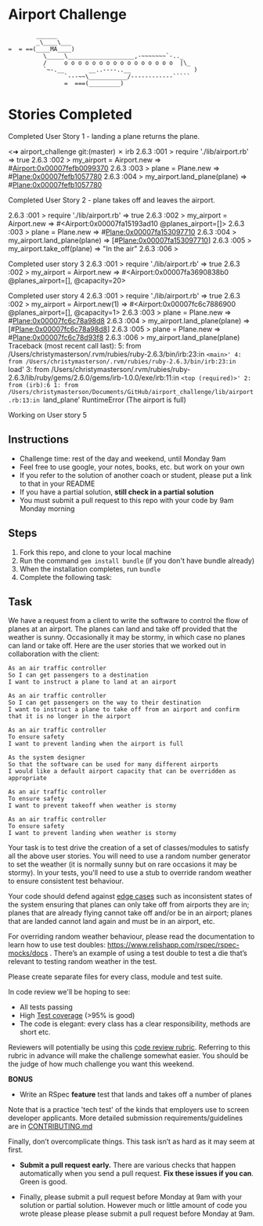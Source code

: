 Airport Challenge
=================

```
        ______
        _\____\___
=  = ==(____MA____)
          \_____\___________________,-~~~~~~~`-.._
          /     o o o o o o o o o o o o o o o o  |\_
          `~-.__       __..----..__                  )
                `---~~\___________/------------`````
                =  ===(_________)

```


# Stories Completed #
Completed User Story 1 - landing a plane returns the plane.

<➜  airport_challenge git:(master) ✗ irb
2.6.3 :001 > require './lib/airport.rb'
 => true
2.6.3 :002 > my_airport = Airport.new
 => #<Airport:0x00007fefb0099370>
2.6.3 :003 > plane = Plane.new
 => #<Plane:0x00007fefb1057780>
2.6.3 :004 > my_airport.land_plane(plane)
 => #<Plane:0x00007fefb1057780>

Completed User Story 2 - plane takes off and leaves the airport.

2.6.3 :001 > require './lib/airport.rb'
 => true
2.6.3 :002 > my_airport = Airport.new
 => #<Airport:0x00007fa15193ad10 @planes_airport=[]>
2.6.3 :003 > plane = Plane.new
 => #<Plane:0x00007fa153097710>
2.6.3 :004 > my_airport.land_plane(plane)
 => [#<Plane:0x00007fa153097710>]
2.6.3 :005 > my_airport.take_off(plane)
 => "In the air"
2.6.3 :006 >

Completed user story 3
2.6.3 :001 > require './lib/airport.rb'
 => true
2.6.3 :002 > my_airport = Airport.new
 => #<Airport:0x00007fa3690838b0 @planes_airport=[], @capacity=20>


Completed user story 4
2.6.3 :001 > require './lib/airport.rb'
 => true
2.6.3 :002 > my_airport = Airport.new(1)
 => #<Airport:0x00007fc6c7886900 @planes_airport=[], @capacity=1>
2.6.3 :003 > plane = Plane.new
 => #<Plane:0x00007fc6c78a98d8>
2.6.3 :004 > my_airport.land_plane(plane)
 => [#<Plane:0x00007fc6c78a98d8>]
2.6.3 :005 > plane = Plane.new
 => #<Plane:0x00007fc6c78d93f8>
2.6.3 :006 > my_airport.land_plane(plane)
Traceback (most recent call last):
        5: from /Users/christymasterson/.rvm/rubies/ruby-2.6.3/bin/irb:23:in `<main>'
        4: from /Users/christymasterson/.rvm/rubies/ruby-2.6.3/bin/irb:23:in `load'
        3: from /Users/christymasterson/.rvm/rubies/ruby-2.6.3/lib/ruby/gems/2.6.0/gems/irb-1.0.0/exe/irb:11:in `<top (required)>'
        2: from (irb):6
        1: from /Users/christymasterson/Documents/GitHub/airport_challenge/lib/airport.rb:13:in `land_plane'
RuntimeError (The airport is full)

Working on User story 5


Instructions
---------

* Challenge time: rest of the day and weekend, until Monday 9am
* Feel free to use google, your notes, books, etc. but work on your own
* If you refer to the solution of another coach or student, please put a link to that in your README
* If you have a partial solution, **still check in a partial solution**
* You must submit a pull request to this repo with your code by 9am Monday morning

Steps
-------

1. Fork this repo, and clone to your local machine
2. Run the command `gem install bundle` (if you don't have bundle already)
3. When the installation completes, run `bundle`
4. Complete the following task:

Task
-----

We have a request from a client to write the software to control the flow of planes at an airport. The planes can land and take off provided that the weather is sunny. Occasionally it may be stormy, in which case no planes can land or take off.  Here are the user stories that we worked out in collaboration with the client:

```
As an air traffic controller
So I can get passengers to a destination
I want to instruct a plane to land at an airport

As an air traffic controller
So I can get passengers on the way to their destination
I want to instruct a plane to take off from an airport and confirm that it is no longer in the airport

As an air traffic controller
To ensure safety
I want to prevent landing when the airport is full

As the system designer
So that the software can be used for many different airports
I would like a default airport capacity that can be overridden as appropriate

As an air traffic controller
To ensure safety
I want to prevent takeoff when weather is stormy

As an air traffic controller
To ensure safety
I want to prevent landing when weather is stormy
```

Your task is to test drive the creation of a set of classes/modules to satisfy all the above user stories. You will need to use a random number generator to set the weather (it is normally sunny but on rare occasions it may be stormy). In your tests, you'll need to use a stub to override random weather to ensure consistent test behaviour.

Your code should defend against [edge cases](http://programmers.stackexchange.com/questions/125587/what-are-the-difference-between-an-edge-case-a-corner-case-a-base-case-and-a-b) such as inconsistent states of the system ensuring that planes can only take off from airports they are in; planes that are already flying cannot take off and/or be in an airport; planes that are landed cannot land again and must be in an airport, etc.

For overriding random weather behaviour, please read the documentation to learn how to use test doubles: https://www.relishapp.com/rspec/rspec-mocks/docs . There’s an example of using a test double to test a die that’s relevant to testing random weather in the test.

Please create separate files for every class, module and test suite.

In code review we'll be hoping to see:

* All tests passing
* High [Test coverage](https://github.com/makersacademy/course/blob/master/pills/test_coverage.md) (>95% is good)
* The code is elegant: every class has a clear responsibility, methods are short etc.

Reviewers will potentially be using this [code review rubric](docs/review.md).  Referring to this rubric in advance will make the challenge somewhat easier.  You should be the judge of how much challenge you want this weekend.

**BONUS**

* Write an RSpec **feature** test that lands and takes off a number of planes

Note that is a practice 'tech test' of the kinds that employers use to screen developer applicants.  More detailed submission requirements/guidelines are in [CONTRIBUTING.md](CONTRIBUTING.md)

Finally, don’t overcomplicate things. This task isn’t as hard as it may seem at first.

* **Submit a pull request early.**  There are various checks that happen automatically when you send a pull request.  **Fix these issues if you can**.  Green is good.

* Finally, please submit a pull request before Monday at 9am with your solution or partial solution.  However much or little amount of code you wrote please please please submit a pull request before Monday at 9am.
